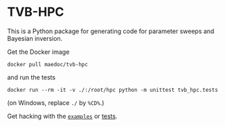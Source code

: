 # TVB-HPC

This is a Python package for generating code for parameter sweeps and Bayesian
inversion.

Get the Docker image
```
docker pull maedoc/tvb-hpc
```

and run the tests
```
docker run --rm -it -v ./:/root/hpc python -m unittest tvb_hpc.tests
```
(on Windows, replace `./` by `%CD%`.)

Get hacking with the [`examples`](examples) or [tests](tvb_hpc/tests.py).
